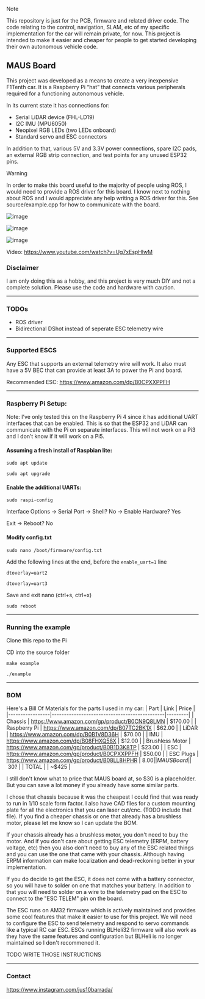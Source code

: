 > [!NOTE]
> This repository is just for the PCB, firmware and related driver code. The code relating to the control, navigation, SLAM, etc of my specific implementation for the car will remain private, for now. This project is intended to make it easier and cheaper for people to get started developing their own autonomous vehicle code.  

## MAUS Board
This project was developed as a means to create a very inexpensive F1Tenth car. It is a Raspberry Pi “hat” that connects various peripherals required for a functioning autonomous vehicle.

In its current state it has connections for:
- Serial LiDAR device (FHL-LD19)
- I2C IMU (MPU6050)
- Neopixel RGB LEDs (two LEDs onboard)
- Standard servo and ESC connectors

In addition to that, various 5V and 3.3V power connections, spare I2C pads, an external RGB strip connection, and test points for any unused ESP32 pins.

> [!WARNING]
> In order to make this board useful to the majority of people using ROS, I would need to provide a ROS driver for this board. I know next to nothing about ROS and I would appreciate any help writing a ROS driver for this. See source/example.cpp for how to communicate with the board.

![image](https://github.com/user-attachments/assets/33a185bd-26c8-4e59-aa50-dd889c8ff06f)

![image](https://github.com/user-attachments/assets/db537b5e-f5b3-458c-80c6-88dc17858f35)

![image](https://github.com/user-attachments/assets/b86efd99-d0ee-48d6-b2f3-cb1050980544)

Video:
https://www.youtube.com/watch?v=Ug7xEspHlwM


### Disclaimer
I am only doing this as a hobby, and this project is very much DIY and not a complete solution. Please use the code and hardware with caution.

---

### TODOs
- ROS driver
- Bidirectional DShot instead of seperate ESC telemetry wire

---

### Supported ESCS
Any ESC that supports an external telemetry wire will work. It also must have a 5V BEC that can provide at least 3A to power the Pi and board.

Recommended ESC: https://www.amazon.com/dp/B0CPXXPPFH

---

### Raspberry Pi Setup:
Note: I’ve only tested this on the Raspberry Pi 4 since it has additional UART interfaces that can be enabled. This is so that the ESP32 and LiDAR can communicate with the Pi on separate interfaces. This will not work on a Pi3 and I don’t know if it will work on a Pi5.

#### Assuming a fresh install of Raspbian lite:
`sudo apt update`

`sudo apt upgrade`

#### Enable the additional UARTs:
`sudo raspi-config`

Interface Options -> Serial Port -> Shell? No -> Enable Hardware? Yes

Exit -> Reboot? No

#### Modify config.txt
`sudo nano /boot/firmware/config.txt`

Add the following lines at the end, before the `enable_uart=1` line

`dtoverlay=uart2`

`dtoverlay=uart3`

Save and exit nano (ctrl+s, ctrl+x)

`sudo reboot`

---

### Running the example
Clone this repo to the Pi

CD into the source folder

`make example`

`./example`

--- 

### BOM
Here's a Bill Of Materials for the parts I used in my car:
| Part            | Link                                         | Price   |
|-----------------|----------------------------------------------|---------|
| Chassis         | https://www.amazon.com/gp/product/B0CN9Q8LMN | $170.00 |
| Raspberry Pi    | https://www.amazon.com/dp/B07TC2BK1X         |  $62.00 |
| LiDAR           | https://www.amazon.com/dp/B0B1V8D36H         |  $70.00 |
| IMU             | https://www.amazon.com/dp/B08FHXQ58X         |  $12.00 |
| Brushless Motor | https://www.amazon.com/gp/product/B0B1D3K8TP |  $23.00 |
| ESC             | https://www.amazon.com/gp/product/B0CPXXPPFH |  $50.00 |
| ESC Plugs       | https://www.amazon.com/gp/product/B08LL8HPHR |   $8.00 |
| MAUS Board      |                                              | ~$30?   |
| TOTAL           |                                              | ~$425   |

I still don't know what to price that MAUS board at, so $30 is a placeholder. But you can save a lot money if you already have some similar parts.

I chose that chassis because it was the cheapest I could find that was ready to run in 1/10 scale form factor. I also have CAD files for a custom mounting plate for all the electronics that you can laser cut/cnc. (TODO include that file). If you find a cheaper chassis or one that already has a brushless motor, please let me know so I can update the BOM. 

If your chassis already has a brushless motor, you don't need to buy the motor. And if you don't care about getting ESC telemetry (ERPM, battery voltage, etc) then you also don't need to buy any of the ESC related things and you can use the one that came with your chassis. Although having ERPM information can make localization and dead-reckoning better in your implementation.

If you do decide to get the ESC, it does not come with a battery connector, so you will have to solder on one that matches your battery. In addition to that you will need to solder on a wire to the telemetry pad on the ESC to connect to the "ESC TELEM" pin on the board.

The ESC runs on AM32 firmware which is actively maintained and provides some cool features that make it easier to use for this project. We will need to configure the ESC to send telemetry and respond to servo commands like a typical RC car ESC. ESCs running BLHeli32 firmware will also work as they have the same features and configuration but BLHeli is no longer maintained so I don't recommened it.

TODO WRITE THOSE INSTRUCTIONS 

---

### Contact
https://www.instagram.com/jus10barrada/

